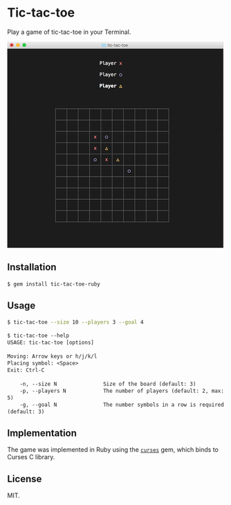 # Tic-tac-toe

Play a game of tic-tac-toe in your Terminal.

![Tic-tac-toe preview](/preview.png)

## Installation

```sh
$ gem install tic-tac-toe-ruby
```

## Usage

```sh
$ tic-tac-toe --size 10 --players 3 --goal 4
```
```
$ tic-tac-toe --help
USAGE: tic-tac-toe [options]

Moving: Arrow keys or h/j/k/l
Placing symbol: <Space>
Exit: Ctrl-C

    -n, --size N               Size of the board (default: 3)
    -p, --players N            The number of players (default: 2, max: 5)
    -g, --goal N               The number symbols in a row is required (default: 3)
```

## Implementation

The game was implemented in Ruby using the [`curses`](https://github.com/ruby/curses)
gem, which binds to Curses C library.

## License

MIT.
